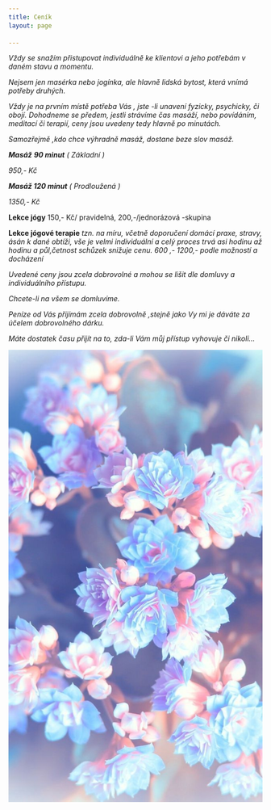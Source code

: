 ```yaml
---
title: Ceník
layout: page

---
```

_Vždy se snažím přistupovat individuálně ke klientovi a jeho potřebám v daném stavu a momentu._

_Nejsem jen masérka nebo jogínka, ale hlavně lidská bytost, která vnímá potřeby druhých._

_Vždy je na prvním místě potřeba Vás , jste -li unavení fyzicky, psychicky, či obojí. Dohodneme se předem, jestli strávíme čas masáží, nebo povídáním, meditací či terapií, ceny jsou uvedeny tedy hlavně po minutách._

_Samozřejmě ,kdo chce výhradně masáž, dostane beze slov masáž._

**_Masáž_** **_90 minut_** _( Základní )_

_950,- Kč_

**_Masáž 120 minut_** _( Prodloužená )_

_1350,- Kč_

**Lekce jógy** 150,- Kč/ pravidelná, 200,-/jednorázová -skupina

**Lekce jógové terapie** _tzn. na míru, včetně doporučení domácí praxe, stravy, ásán k dané obtíži, vše je velmi individuální a celý proces trvá asi hodinu až hodinu a půl,četnost schůzek snižuje cenu. 600 ,- 1200,- podle možností a docházení_

_Uvedené ceny jsou zcela dobrovolné a mohou se lišit dle domluvy a individuálního přístupu._

_Chcete-li na všem se domluvíme._

_Peníze od Vás přijímám zcela dobrovolně ,stejně jako Vy mi je dáváte za účelem dobrovolného dárku._

_Máte dostatek času přijít na to, zda-li Vám můj přístup vyhovuje či nikoli…_

![](/uploads/57fbb7ebfd1817b342675a8ebc96cdd1.jpg)